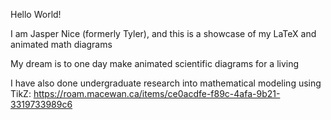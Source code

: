 Hello World!

I am Jasper Nice (formerly Tyler), and this is a showcase of my LaTeX and animated math diagrams

My dream is to one day make animated scientific diagrams for a living

I have also done undergraduate research into mathematical modeling using TikZ:
https://roam.macewan.ca/items/ce0acdfe-f89c-4afa-9b21-3319733989c6
